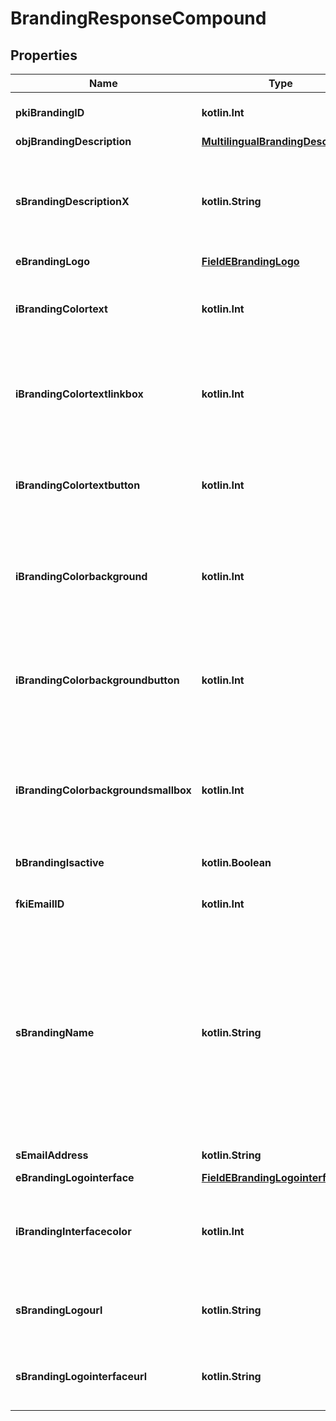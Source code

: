 
# BrandingResponseCompound

## Properties
Name | Type | Description | Notes
------------ | ------------- | ------------- | -------------
**pkiBrandingID** | **kotlin.Int** | The unique ID of the Branding | 
**objBrandingDescription** | [**MultilingualBrandingDescription**](MultilingualBrandingDescription.md) |  | 
**sBrandingDescriptionX** | **kotlin.String** | The Description of the Branding in the language of the requester | 
**eBrandingLogo** | [**FieldEBrandingLogo**](FieldEBrandingLogo.md) |  | 
**iBrandingColortext** | **kotlin.Int** | The color of the text. This is a RGB color converted into integer | 
**iBrandingColortextlinkbox** | **kotlin.Int** | The color of the text in the link box. This is a RGB color converted into integer | 
**iBrandingColortextbutton** | **kotlin.Int** | The color of the text in the button. This is a RGB color converted into integer | 
**iBrandingColorbackground** | **kotlin.Int** | The color of the background. This is a RGB color converted into integer | 
**iBrandingColorbackgroundbutton** | **kotlin.Int** | The color of the background of the button. This is a RGB color converted into integer | 
**iBrandingColorbackgroundsmallbox** | **kotlin.Int** | The color of the background of the small box. This is a RGB color converted into integer | 
**bBrandingIsactive** | **kotlin.Boolean** | Whether the Branding is active or not | 
**fkiEmailID** | **kotlin.Int** | The unique ID of the Email |  [optional]
**sBrandingName** | **kotlin.String** | The name of the Branding  This value will only be set if you wish to overwrite the default name. If you want to keep the default name, leave this property empty |  [optional]
**sEmailAddress** | **kotlin.String** | The email address. |  [optional]
**eBrandingLogointerface** | [**FieldEBrandingLogointerface**](FieldEBrandingLogointerface.md) |  |  [optional]
**iBrandingInterfacecolor** | **kotlin.Int** | The color of the interface. This is a RGB color converted into integer |  [optional]
**sBrandingLogourl** | **kotlin.String** | The url of the picture used as logo in the Branding |  [optional]
**sBrandingLogointerfaceurl** | **kotlin.String** | The url of the picture used as logo in the Branding |  [optional]



